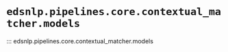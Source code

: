 # `edsnlp.pipelines.core.contextual_matcher.models`

::: edsnlp.pipelines.core.contextual_matcher.models
